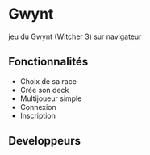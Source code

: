 # Gwynt
jeu du Gwynt (Witcher 3) sur navigateur 

## Fonctionnalités
* Choix de sa race
* Crée son deck
* Multijoueur simple
* Connexion
* Inscription

## Developpeurs


